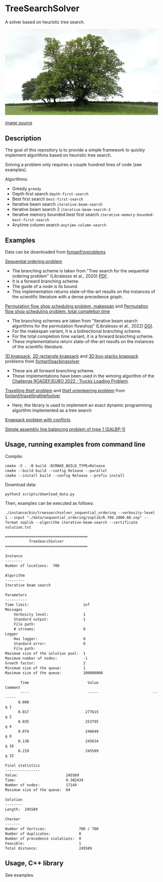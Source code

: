 # TreeSearchSolver

A solver based on heuristic tree search.

![treesearch](img/treesearch.jpg?raw=true "treesearch")

[image source](https://commons.wikimedia.org/wiki/File:Saint-L%C3%A9ger-l%C3%A8s-Domart,arbre_de_la_croix_Notre-Dame_14.jpg)

## Description

The goal of this repository is to provide a simple framework to quickly implement algorithms based on heuristic tree search.

Solving a problem only requires a couple hundred lines of code (see examples).

Algorithms:
* Greedy `greedy`
* Depth first search `depth-first-search`
* Best first search `best-first-search`
* Iterative beam search `iterative-beam-search`
* Iterative beam search 2 `iterative-beam-search-2`
* Iterative memory bounded best first search `iterative-memory-bounded-best-first-search`
* Anytime column search `anytime-column-search`

## Examples

Data can be downloaded from [fontanf/orproblems](https://github.com/fontanf/orproblems)

[Sequential ordering problem](examples/sequential_ordering.hpp)

* The branching scheme is taken from "Tree search for the sequential ordering problem" (Libralesso et al., 2020) [PDF](https://ecai2020.eu/papers/1126_paper.pdf).
* It is a forward branching scheme.
* The guide of a node is its bound.
* This implementation returns state-of-the-art results on the instances of the scientific literature with a dense precedence graph.

[Permutation flow shop scheduling problem, makespan](examples/permutation_flowshop_scheduling_makespan.hpp) and [Permutation flow shop scheduling problem, total completion time](examples/permutationflowshopschedulingtct.hpp)

* The branching schemes are taken from "Iterative beam search algorithms for the permutation flowshop" (Libralesso et al., 2022) [DOI](https://doi.org/10.1016/j.ejor.2021.10.015).
* For the makespan variant, it is a bidirectional branching scheme.
* For the total completion time variant, it is a forward branching scheme.
* These implementations return state-of-the-art results on the instances of the scientific literature.

[1D knapsack](https://github.com/fontanf/packingsolver/blob/master/packingsolver/onedimensional/branching_scheme.hpp), [2D rectangle knapsack](https://github.com/fontanf/packingsolver/blob/master/packingsolver/rectangle/branching_scheme.hpp) and [3D box-stacks knapsack](https://github.com/fontanf/packingsolver/blob/master/packingsolver/boxstacks/branching_scheme.hpp) problems from [fontanf/packingsolver](https://github.com/fontanf/packingsolver/)

* These are all forward branching scheme.
* These implementations have been used in the winning algorithm of the [Challenge ROADEF/EURO 2022 : Trucks Loading Problem](https://www.roadef.org/challenge/2022/en/).

[Travelling thief problem](https://github.com/fontanf/travellingthiefsolver/blob/master/travellingthiefsolver/travellingthief/algorithms/tree_search.cpp) and [thief orienteering problem](https://github.com/fontanf/travellingthiefsolver/blob/master/travellingthiefsolver/thieforienteering/algorithms/tree_search.cpp) from [fontanf/travellingthiefsolver](https://github.com/fontanf/travellingthiefsolver/)

* Here, the library is used to implement an exact dynamic programming algorithm implemented as a tree search

[Knapsack problem with conflicts](examples/knapsack_with_conflicts.hpp)

[Simple assembly line balancing problem of type 1 (SALBP-1)](examples/simple_assembly_line_balancing_1.hpp)

## Usage, running examples from command line

Compile:
```shell
cmake -S . -B build -DCMAKE_BUILD_TYPE=Release
cmake --build build --config Release --parallel
cmake --install build --config Release --prefix install
```

Download data:
```shell
python3 scripts/download_data.py
```

Then, examples can be executed as follows:
```shell
./instance/bin/treesearchsolver_sequential_ordering --verbosity-level 1 --input "./data/sequential_ordering/soplib/R.700.1000.60.sop" --format soplib --algorithm iterative-beam-search --certificate solution.txt
```
```
======================================
           TreeSearchSolver           
======================================

Instance
--------
Number of locations:  700

Algorithm
---------
Iterative beam search

Parameters
----------
Time limit:                         inf
Messages
    Verbosity level:                1
    Standard output:                1
    File path:                      
    # streams:                      0
Logger
    Has logger:                     0
    Standard error:                 0
    File path:                      
Maximum size of the solution pool:  1
Maximum number of nodes:            -1
Growth factor:                      2
Minimum size of the queue:          1
Maximum size of the queue:          100000000

       Time                           Value                         Comment
       ----                           -----                         -------
      0.000                                                             q 1
      0.017                          277615                             q 2
      0.035                          253795                             q 4
      0.074                          246649                             q 8
      0.138                          245634                            q 16
      0.219                          245589                            q 32

Final statistics
----------------
Value:                      245589
Time:                       0.302434
Number of nodes:            17144
Maximum size of the queue:  64

Solution
--------
Length:  245589

Checker
-------
Number of Vertices:               700 / 700
Number of duplicates:             0
Number of precedence violations:  0
Feasible:                         1
Total distance:                   245589
```

## Usage, C++ library

See examples.
